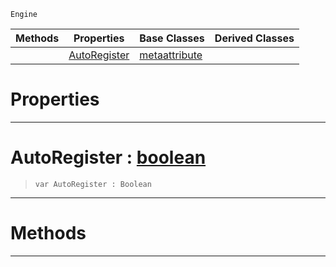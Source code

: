  `Engine`

|Methods|Properties|Base Classes|Derived Classes|
|---|---|---|---|
| |[AutoRegister](metaeditorscriptobject.md#autoregister-zilch-engine)|[metaattribute](metaattribute.md)| |


 #  Properties


---  
 #  AutoRegister : [boolean](../nada_base_types/boolean.md)

> 
> ```TS:Nada
> var AutoRegister : Boolean


---  
 #  Methods


---  
 

 